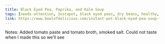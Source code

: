 ```yaml
---
title: Black Eyed Pea, Paprika, and Kale Soup
tags: [needs-attention, Instapot, black eyed peas, dry beans, healthy, soup]
link: https://www.bowlofdelicious.com/instant-pot-black-eyed-pea-soup-for-the-new-year/
---
```

Notes: Added tomato paste and tomato broth, smoked salt. Could not taste when I made this so we’ll see

